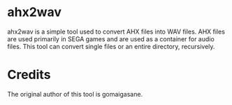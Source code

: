 # ahx2wav
ahx2wav is a simple tool used to convert AHX files into WAV files. AHX files are used primarily in SEGA games and are used as a container for audio files. This tool can convert single files or an entire directory, recursively.

# Credits
The original author of this tool is gomaigasane.
